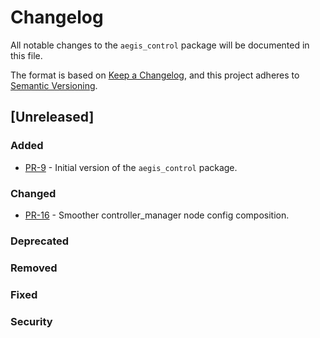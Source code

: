 # Changelog

All notable changes to the `aegis_control` package will be documented in this file.

The format is based on [Keep a Changelog](https://keepachangelog.com/en/1.1.0/),
and this project adheres to [Semantic Versioning](https://semver.org/spec/v2.0.0.html).

## [Unreleased]

### Added

* [PR-9](https://github.com/AGH-CEAI/aegis_ros/pull/9) - Initial version of the `aegis_control` package.

### Changed

* [PR-16](https://github.com/AGH-CEAI/aegis_ros/pull/16) - Smoother controller_manager node config composition.

### Deprecated

### Removed

### Fixed

### Security
